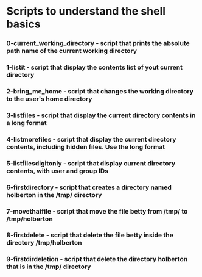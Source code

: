 # Scripts to understand the shell basics
### 0-current_working_directory - script that prints the absolute path name of the current working directory
### 1-listit - script that display the contents list of yout current directory
### 2-bring_me_home - script that changes the working directory to the user's home directory
### 3-listfiles - script that display the current directory contents in a long format
### 4-listmorefiles - script that display the current directory contents, including hidden files. Use the long format
### 5-listfilesdigitonly - script that display current directory contents, with user and group IDs
### 6-firstdirectory -  script that creates a directory named holberton in the /tmp/ directory
### 7-movethatfile - script that move the file betty from /tmp/ to /tmp/holberton
### 8-firstdelete - script that delete the file betty inside the directory /tmp/holberton
### 9-firstdirdeletion - script that delete the directory holberton that is in the /tmp/ directory

